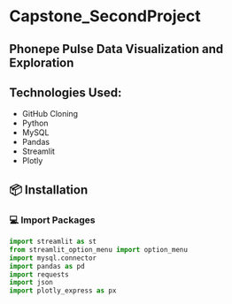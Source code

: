 # Capstone_SecondProject

## Phonepe Pulse Data Visualization and Exploration



## Technologies Used:

  * GitHub Cloning
  * Python
  * MySQL
  * Pandas
  * Streamlit
  * Plotly

## 📦 Installation

### 💻 Import Packages

```python
import streamlit as st
from streamlit_option_menu import option_menu
import mysql.connector
import pandas as pd
import requests
import json
import plotly_express as px
